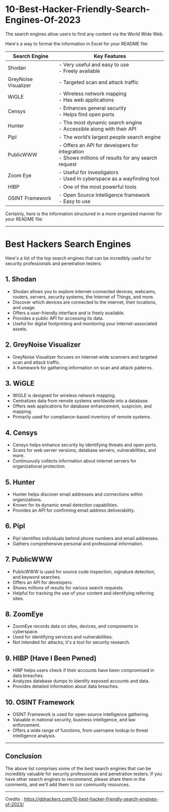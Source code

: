 # 10-Best-Hacker-Friendly-Search-Engines-Of-2023
The search engines allow users to find any content via the World Wide Web.

Here's a way to format the information in Excel for your README file:

| Search Engine          | Key Features                                           |
|-----------------------|-------------------------------------------------------|
| Shodan                | - Very useful and easy to use<br> - Freely available |
| GreyNoise Visualizer  | - Targeted scan and attack traffic                    |
| WiGLE                 | - Wireless network mapping<br> - Has web applications  |
| Censys                | - Enhances general security<br> - Helps find open ports |
| Hunter                | - The most dynamic search engine<br> - Accessible along with their API |
| Pipl                  | - The world’s largest people search engine            |
| PublicWWW             | - Offers an API for developers for integration<br> - Shows millions of results for any search request |
| Zoom Eye              | - Useful for investigators<br> - Used in cyberspace as a wayfinding tool |
| HIBP                  | - One of the most powerful tools                       |
| OSINT Framework       | - Open Source Intelligence framework<br> - Easy to use  |


Certainly, here is the information structured in a more organized manner for your README file:

---

# Best Hackers Search Engines

Here's a list of the top search engines that can be incredibly useful for security professionals and penetration testers:

## 1. Shodan
- Shodan allows you to explore internet-connected devices, webcams, routers, servers, security systems, the Internet of Things, and more.
- Discover which devices are connected to the internet, their locations, and usage.
- Offers a user-friendly interface and is freely available.
- Provides a public API for accessing its data.
- Useful for digital footprinting and monitoring your internet-associated assets.

## 2. GreyNoise Visualizer
- GreyNoise Visualizer focuses on internet-wide scanners and targeted scan and attack traffic.
- A framework for gathering information on scan and attack patterns.

## 3. WiGLE
- WiGLE is designed for wireless network mapping.
- Centralizes data from remote systems worldwide into a database.
- Offers web applications for database enhancement, suspicion, and mapping.
- Primarily used for compliance-based inventory of remote systems.

## 4. Censys
- Censys helps enhance security by identifying threats and open ports.
- Scans for web server versions, database servers, vulnerabilities, and more.
- Continuously collects information about internet servers for organizational protection.

## 5. Hunter
- Hunter helps discover email addresses and connections within organizations.
- Known for its dynamic email detection capabilities.
- Provides an API for confirming email address deliverability.

## 6. Pipl
- Pipl identifies individuals behind phone numbers and email addresses.
- Gathers comprehensive personal and professional information.

## 7. PublicWWW
- PublicWWW is used for source code inspection, signature detection, and keyword searches.
- Offers an API for developers.
- Shows millions of results for various search requests.
- Helpful for tracking the use of your content and identifying referring sites.

## 8. ZoomEye
- ZoomEye records data on sites, devices, and components in cyberspace.
- Used for identifying services and vulnerabilities.
- Not intended for attacks; it's a tool for security research.

## 9. HIBP (Have I Been Pwned)
- HIBP helps users check if their accounts have been compromised in data breaches.
- Analyzes database dumps to identify exposed accounts and data.
- Provides detailed information about data breaches.

## 10. OSINT Framework
- OSINT Framework is used for open-source intelligence gathering.
- Valuable in national security, business intelligence, and law enforcement.
- Offers a wide range of functions, from username lookup to threat intelligence analysis.

---

## Conclusion

The above list comprises some of the best search engines that can be incredibly valuable for security professionals and penetration testers. If you have other search engines to recommend, please share them in the comments, and we'll add them to our community resources.

---


Credits : https://gbhackers.com/10-best-hacker-friendly-search-engines-of-2023/


